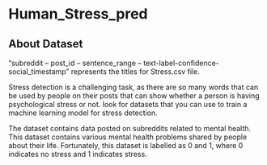 # Human_Stress_pred  
## About Dataset  
“subreddit – post_id – sentence_range – text-label-confidence-social_timestamp” represents the titles for Stress.csv file.

Stress detection is a challenging task, as there are so many words that can be used by people on their posts that can show whether a person is having psychological stress or not. look for datasets that you can use to train a machine learning model for stress detection.

The dataset contains data posted on subreddits related to mental health. This dataset contains various mental health problems shared by people about their life. Fortunately, this dataset is labelled as 0 and 1, where 0 indicates no stress and 1 indicates stress.

